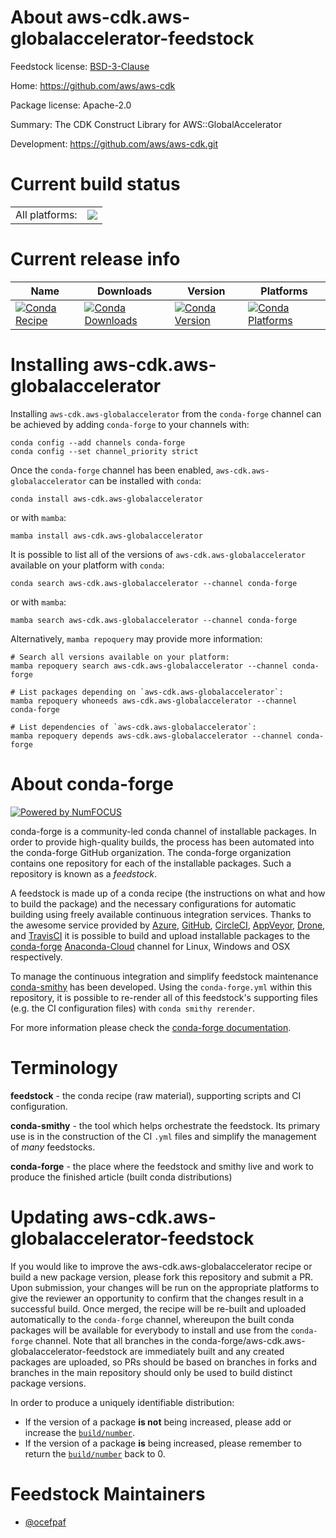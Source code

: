 About aws-cdk.aws-globalaccelerator-feedstock
=============================================

Feedstock license: [BSD-3-Clause](https://github.com/conda-forge/aws-cdk.aws-globalaccelerator-feedstock/blob/main/LICENSE.txt)

Home: https://github.com/aws/aws-cdk

Package license: Apache-2.0

Summary: The CDK Construct Library for AWS::GlobalAccelerator

Development: https://github.com/aws/aws-cdk.git

Current build status
====================


<table><tr><td>All platforms:</td>
    <td>
      <a href="https://dev.azure.com/conda-forge/feedstock-builds/_build/latest?definitionId=19915&branchName=main">
        <img src="https://dev.azure.com/conda-forge/feedstock-builds/_apis/build/status/aws-cdk.aws-globalaccelerator-feedstock?branchName=main">
      </a>
    </td>
  </tr>
</table>

Current release info
====================

| Name | Downloads | Version | Platforms |
| --- | --- | --- | --- |
| [![Conda Recipe](https://img.shields.io/badge/recipe-aws--cdk.aws--globalaccelerator-green.svg)](https://anaconda.org/conda-forge/aws-cdk.aws-globalaccelerator) | [![Conda Downloads](https://img.shields.io/conda/dn/conda-forge/aws-cdk.aws-globalaccelerator.svg)](https://anaconda.org/conda-forge/aws-cdk.aws-globalaccelerator) | [![Conda Version](https://img.shields.io/conda/vn/conda-forge/aws-cdk.aws-globalaccelerator.svg)](https://anaconda.org/conda-forge/aws-cdk.aws-globalaccelerator) | [![Conda Platforms](https://img.shields.io/conda/pn/conda-forge/aws-cdk.aws-globalaccelerator.svg)](https://anaconda.org/conda-forge/aws-cdk.aws-globalaccelerator) |

Installing aws-cdk.aws-globalaccelerator
========================================

Installing `aws-cdk.aws-globalaccelerator` from the `conda-forge` channel can be achieved by adding `conda-forge` to your channels with:

```
conda config --add channels conda-forge
conda config --set channel_priority strict
```

Once the `conda-forge` channel has been enabled, `aws-cdk.aws-globalaccelerator` can be installed with `conda`:

```
conda install aws-cdk.aws-globalaccelerator
```

or with `mamba`:

```
mamba install aws-cdk.aws-globalaccelerator
```

It is possible to list all of the versions of `aws-cdk.aws-globalaccelerator` available on your platform with `conda`:

```
conda search aws-cdk.aws-globalaccelerator --channel conda-forge
```

or with `mamba`:

```
mamba search aws-cdk.aws-globalaccelerator --channel conda-forge
```

Alternatively, `mamba repoquery` may provide more information:

```
# Search all versions available on your platform:
mamba repoquery search aws-cdk.aws-globalaccelerator --channel conda-forge

# List packages depending on `aws-cdk.aws-globalaccelerator`:
mamba repoquery whoneeds aws-cdk.aws-globalaccelerator --channel conda-forge

# List dependencies of `aws-cdk.aws-globalaccelerator`:
mamba repoquery depends aws-cdk.aws-globalaccelerator --channel conda-forge
```


About conda-forge
=================

[![Powered by
NumFOCUS](https://img.shields.io/badge/powered%20by-NumFOCUS-orange.svg?style=flat&colorA=E1523D&colorB=007D8A)](https://numfocus.org)

conda-forge is a community-led conda channel of installable packages.
In order to provide high-quality builds, the process has been automated into the
conda-forge GitHub organization. The conda-forge organization contains one repository
for each of the installable packages. Such a repository is known as a *feedstock*.

A feedstock is made up of a conda recipe (the instructions on what and how to build
the package) and the necessary configurations for automatic building using freely
available continuous integration services. Thanks to the awesome service provided by
[Azure](https://azure.microsoft.com/en-us/services/devops/), [GitHub](https://github.com/),
[CircleCI](https://circleci.com/), [AppVeyor](https://www.appveyor.com/),
[Drone](https://cloud.drone.io/welcome), and [TravisCI](https://travis-ci.com/)
it is possible to build and upload installable packages to the
[conda-forge](https://anaconda.org/conda-forge) [Anaconda-Cloud](https://anaconda.org/)
channel for Linux, Windows and OSX respectively.

To manage the continuous integration and simplify feedstock maintenance
[conda-smithy](https://github.com/conda-forge/conda-smithy) has been developed.
Using the ``conda-forge.yml`` within this repository, it is possible to re-render all of
this feedstock's supporting files (e.g. the CI configuration files) with ``conda smithy rerender``.

For more information please check the [conda-forge documentation](https://conda-forge.org/docs/).

Terminology
===========

**feedstock** - the conda recipe (raw material), supporting scripts and CI configuration.

**conda-smithy** - the tool which helps orchestrate the feedstock.
                   Its primary use is in the construction of the CI ``.yml`` files
                   and simplify the management of *many* feedstocks.

**conda-forge** - the place where the feedstock and smithy live and work to
                  produce the finished article (built conda distributions)


Updating aws-cdk.aws-globalaccelerator-feedstock
================================================

If you would like to improve the aws-cdk.aws-globalaccelerator recipe or build a new
package version, please fork this repository and submit a PR. Upon submission,
your changes will be run on the appropriate platforms to give the reviewer an
opportunity to confirm that the changes result in a successful build. Once
merged, the recipe will be re-built and uploaded automatically to the
`conda-forge` channel, whereupon the built conda packages will be available for
everybody to install and use from the `conda-forge` channel.
Note that all branches in the conda-forge/aws-cdk.aws-globalaccelerator-feedstock are
immediately built and any created packages are uploaded, so PRs should be based
on branches in forks and branches in the main repository should only be used to
build distinct package versions.

In order to produce a uniquely identifiable distribution:
 * If the version of a package **is not** being increased, please add or increase
   the [``build/number``](https://docs.conda.io/projects/conda-build/en/latest/resources/define-metadata.html#build-number-and-string).
 * If the version of a package **is** being increased, please remember to return
   the [``build/number``](https://docs.conda.io/projects/conda-build/en/latest/resources/define-metadata.html#build-number-and-string)
   back to 0.

Feedstock Maintainers
=====================

* [@ocefpaf](https://github.com/ocefpaf/)

